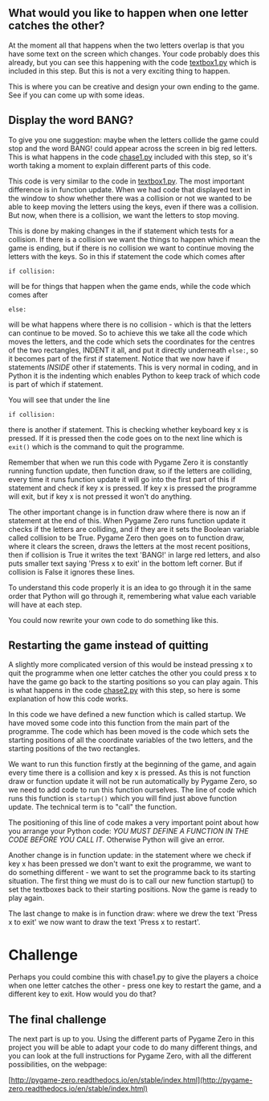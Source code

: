What would you like to happen when one letter catches the other?
----------------------------------------------------------------

At the moment all that happens when the two letters overlap is that you have some text on the screen which changes. Your code probably does this already, but you can see this happening with the code [textbox1.py](textbox1.py) which is included in this step. But this is not a very exciting thing to happen. 

This is where you can be creative and design your own ending to the game. See if you can come up with some ideas.

Display the word BANG?
----------------------

To give you one suggestion: maybe when the letters collide the game could stop and the word BANG! could appear across the screen in big red letters. This is what happens in the code [chase1.py](chase1.py) included with this step, so it's worth taking a moment to explain different parts of this code. 

This code is very similar to the code in [textbox1.py](textbox1.py). The most important difference is in function update. When we had code that displayed text in the window to show whether there was a collision or not we wanted to be able to keep moving the letters using the keys, even if there was a collision. But now, when there is a collision, we want the letters to stop moving. 

This is done by making changes in the if statement which tests for a collision. If there is a collision we want the things to happen which mean the game is ending, but if there is no collision we want to continue moving the letters with the keys. So in this if statement the code which comes after 
```
if collision:
```    
will be for things that happen when the game ends, while the code which comes after 
```
else:
```    
will be what happens where there is no collision - which is that the letters can continue to be moved. So to achieve this we take all the code which moves the letters, and the code which sets the coordinates for the centres of the two rectangles, INDENT it all, and put it directly underneath ```else:```, so it becomes part of the first if statement. Notice that we now have if statements *INSIDE* other if statements. This is very normal in coding, and in Python it is the indenting which enables Python to keep track of which code is part of which if statement.

You will see that under the line 
```
if collision:
```
there is another if statement. This is checking whether keyboard key x is pressed. If it is pressed then the code goes on to the next line which is ```exit()``` which is the command to quit the programme.

Remember that when we run this code with Pygame Zero it is constantly running function update, then function draw, so if the letters are colliding, every time it runs function update it will go into the first part of this if statement and check if key x is pressed. If key x is pressed the programme will exit, but if key x is not pressed it won't do anything.

The other important change is in function draw where there is now an if statement at the end of this. When Pygame Zero runs function update it checks if the letters are colliding, and if they are it sets the Boolean variable called collision to be True. Pygame Zero then goes on to function draw, where it clears the screen, draws the letters at the most recent positions, then if collision is True it writes the text 'BANG!' in large red letters, and also puts smaller text saying 'Press x to exit' in the bottom left corner. But if collision is False it ignores these lines.

To understand this code properly it is an idea to go through it in the same order that Python will go through it, remembering what value each variable will have at each step.

You could now rewrite your own code to do something like this.

Restarting the game instead of quitting
---------------------------------------

A slightly more complicated version of this would be instead pressing x to quit the programme when one letter catches the other you could press x to have the game go back to the starting positions so you can play again. This is what happens in the code [chase2.py](chase2.py) with this step, so here is some explanation of how this code works. 

In this code we have defined a new function which is called startup. We have moved some code into this function from the main part of the programme. The code which has been moved is the code which sets the starting positions of all the coordinate variables of the two letters, and the starting positions of the two rectangles.

We want to run this function firstly at the beginning of the game, and again every time there is a collision and key x is pressed. As this is not function draw or function update it will not be run automatically by Pygame Zero, so we need to add code to run this function ourselves. The line of code which runs this function is ```startup()``` which you will find just above function update. The technical term is to "call" the function.

The positioning of this line of code makes a very important point about how you arrange your Python code: *YOU MUST DEFINE A FUNCTION IN THE CODE BEFORE YOU CALL IT*. Otherwise Python will give an error.

Another change is in function update: in the statement where we check if key x has been pressed we don't want to exit the programme, we want to do something different - we want to set the programme back to its starting situation. The first thing we must do is to call our new function startup() to set the textboxes back to their starting positions. Now the game is ready to play again.

The last change to make is in function draw: where we drew the text 'Press x to exit' we now want to draw the text 'Press x to restart'.

Challenge
=========
Perhaps you could combine this with chase1.py to give the players a choice when one letter catches the other - press one key to restart the game, and a different key to exit. How would you do that?

The final challenge
-------------------

The next part is up to you. Using the different parts of Pygame Zero in this project you will be able to adapt your code to do many different things, and you can look at the full instructions for Pygame Zero, with all the different possibilities, on the webpage:

[http://pygame-zero.readthedocs.io/en/stable/index.html](http://pygame-zero.readthedocs.io/en/stable/index.html)


